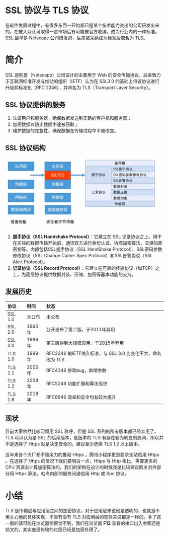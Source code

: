 # SSL 协议与 TLS 协议

在软件发展过程中，有很多东西一开始都只是某个技术能力突出的公司研发出来的，在被大众认可取得一定市场后有可能被官方收编，成为行业内的一种标准。SSL 最早是 Netscape 公司研发的，后来被采纳成为标准后取名为 TLS。

# 简介

SSL 是网景（Netscape）公司设计的主要用于 Web 的安全传输协议，后来致力于互联网标准开发与推动的组织（IETF）认为在 SSL3.0 的基础上将该协议进行升级并标准化（RFC 2246），并命名为 TLS（Transport Layer Security）。

## SSL 协议提供的服务

1. 认证用户和服务器，确保数据发送到正确的客户机和服务器；
2. 加密数据以防止数据中途被窃取；
3. 维护数据的完整性，确保数据在传输过程中不被改变。

## SSL 协议结构

![image-20201202150525588](HTTPS_02SSL协议与TLS协议/image-20201202150525588.png)

1. **握手协议（SSL Handshake Protocol）**：它建立在 SSL 记录协议之上，用于在实际的数据传输开始前，通讯双方进行身份认证、协商加密算法、交换加密密钥等。内部包括SSL握手协议（SSL HandShake Protocol）、SSL密码参数修改协议（SSL Change Cipher Spec Protocol）和SSL告警协议（SSL Alert Protocol）。
2. **记录协议（SSL Record Protocol）**：它建立在可靠的传输协议（如TCP）之上，为高层协议提供数据封装、压缩、加密等基本功能的支持。

##  发展历史

| 协议    | 时间   | 状态                                                        |
| :------ | :----- | :---------------------------------------------------------- |
| SSL 1.0 | 未公布 | 未公布                                                      |
| SSL 2.0 | 1995年 | 公开发布了第二版，于2011年弃用                              |
| SSL 3.0 | 1996年 | 第三版得到大规模应用，于2015年弃用                          |
| TLS 1.0 | 1999年 | RFC2246 被IETF纳入标准，与 SSL 3.0 比变化不大，命名改为 TLS |
| TLS 1.1 | 2006年 | RFC4346 修改bug，新增参数                                   |
| TLS 1.2 | 2008年 | RFC5246 功能扩展和算法改进                                  |
| TLS 1.8 | 2018年 | RFC8846 效率和安全均有较大提升                              |

## 现状

目前大家依然比较习惯用 SSL 称呼，但是 SSL 系列的所有版本都已经弃用了。TLS 可以认为是 SSL 的后续版本，低版本的 TLS 有存在较为明显的漏洞，所以并不是选择了 Https 就是决定安全的，建议至少选择 TLS 1.2 以上版本。

近年来各个大厂都不留余力的推动 Https ，腾讯小程序更是要求全站启用 Https 。在选择了 Https 的情况下我们要明白一点，Https 与 Http 相比，需要更多的 CPU 资源去计算加密算法的。我们的架构在设计的时候我是比较建议网关对外部分用 Https 算法，站点内部的服务间通信用 Http 或 Rpc 协议。

# 小结

TLS 是传输层与应用层之间的加密协议，对于应用层来说他是透明的，也就是不用关心他的具体实现，不管有没有 TLS 对应用层的软件来说都是一样的。多了这一层的话可能在浏览器侧察觉不到，我们在浏览器 **F12** 查看的接口出入参都还是铭文的，其实底层传输的过层已经是加密处理了。
